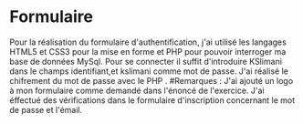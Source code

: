 # Formulaire
Pour la réalisation du formulaire d'authentification, j'ai utilisé les langages HTML5 et CSS3 pour la mise en forme et PHP pour pouvoir interroger ma base de données MySql.
Pour se connecter il suffit d'introduire KSlimani dans le champs identifiant,et kslimani comme mot de passe.
J'ai réalisé le chifrement du mot de passe avec le PHP . 
#Remarques :
J'ai ajouté un logo à mon formulaire comme demandé dans l'énoncé de l'exercice.
J'ai éffectué des vérifications dans le formulaire d'inscription concernant le mot de passe et l'émail.



